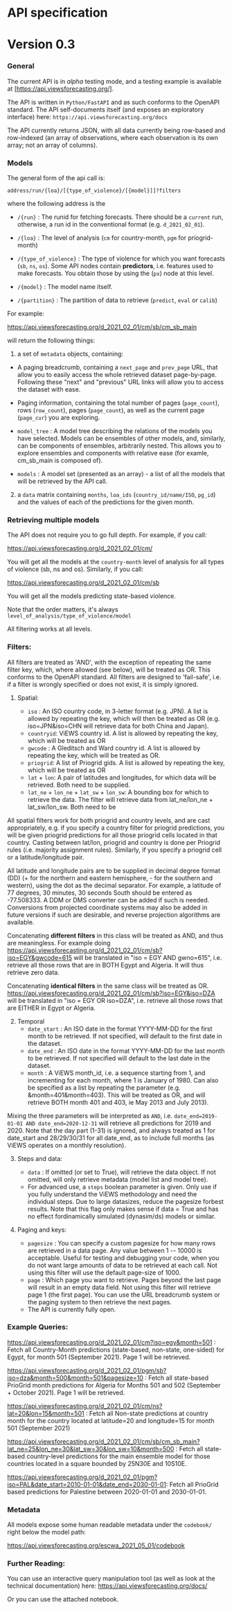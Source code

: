 # API specification
# Version 0.3

### General

The current API is in _alpha_ testing mode, and a testing example is available at [https://api.viewsforecasting.org/].

The API is written in `Python/FastAPI` and as such conforms to the OpenAPI standard. The API self-documents itself (and exposes an exploratory interface) here: `https://api.viewsforecasting.org/docs`

The API currently returns JSON, with all data currently being row-based and row-indexed (an array of observations, where each observation is its own array; not an array of columns).

### Models

The general form of the api call is:

`address/run/{loa}/[{type_of_violence}/[{model}]]?filters`

where the following address is the 

- `/{run}` : The runid for fetching forecasts. There should be a `current` run, otherwise, a run id in the conventional format (e.g. `d_2021_02_01`).

- `/{loa}` : The level of analysis (`cm` for country-month, `pgm` for priogrid-month)

- `/{type_of_violence}` : The type of violence for which you want forecasts (`sb`, `ns`, `os`). Some API nodes contain **predictors**, i.e. features used to make forecasts. You obtain those by using the (`px`) node at this level.

- `/{model}` : The model name itself.

- `/{partition}` : The partition of data to retrieve (`predict`, `eval` or `calib`)

For example:

https://api.viewsforecasting.org/d_2021_02_01/cm/sb/cm_sb_main

will return the following things: 

1. a set of `metadata` objects, containing:

- A paging breadcrumb, containing a `next_page` and `prev_page` URL, that allow you to easily access the whole retrieved dataset page-by-page. Following these "next" and "previous" URL links will allow you to access the dataset with ease.

- Paging information, containing the total number of pages (`page_count`), rows (`row_count`), pages (`page_count`), as well as the current page (`page_cur`) you are exploring.

- `model_tree` : A model tree describing the relations of the models you have selected. Models can be ensembles of other models, and, similarly, can be components of ensembles, arbitrarily nested. This allows you to explore ensembles and components with relative ease (for examle, cm_sb_main is composed of).

- `models` : A model set (presented as an array) - a list of all the models that will be retrieved by the API call.

2. a `data` matrix containing `months`, `loa_ids` (`country_id/name/ISO`, `pg_id`) and the values of each of the predictions for the given month.


### Retrieving multiple models

The API does not require you to go full depth. For example, if you call:

https://api.viewsforecasting.org/d_2021_02_01/cm/

You will get all the models at the `country-month` level of analysis for all types of violence (sb, ns and os). Similarly, if you call: 

https://api.viewsforecasting.org/d_2021_02_01/cm/sb

You will get all the models predicting state-based violence.

Note that the order matters, it's always `level_of_analysis/type_of_violence/model`

All filtering works at all levels.

### Filters:

All filters are treated as 'AND', with the exception of repeating the same filter key, which, where allowed (see below), will be treated as OR. This conforms to the OpenAPI standard. All filters are designed to 'fail-safe', i.e. if a filter is wrongly specified or does not exist, it is simply ignored.

1. Spatial:

    - `iso` : An ISO country code, in 3-letter format (e.g. JPN). A list is allowed by repeating the key, which will then be treated as OR (e.g. iso=JPN&iso=CHN will retrieve data for both China and Japan).
    - `countryid`: ViEWS country id. A list is allowed by repeating the key, which will be treated as OR
    - `gwcode` : A Gleditsch and Ward country id. A list is allowed by repeating the key, which will be treated as OR.
    - `priogrid`: A list of Priogrid gids. A list is allowed by repeating the key, which will be treated as OR
    - `lat` + `lon`: A pair of latitudes and longitudes, for which data will be retrieved. Both need to be supplied.
    - `lat_ne` + `lon_ne` + `lat_sw` + `lon_sw`: A bounding box for which to retrieve the data. The filter will retrieve data from lat_ne/lon_ne + lat_sw/lon_sw. Both need to be

All spatial filters work for both priogrid and country levels, and are cast appropriately, e.g. if you specify a country filter for priogrid predictions, you will be given priogrid predictions for all those priogrid cells located in that country. Casting between lat/lon, priogrid and country is done per Priogrid rules (i.e. majority assignment rules). Similarly, if you specify a priogrid cell or a latitude/longitude pair. 

All latitude and longitude pairs are to be supplied in decimal degree format (DD) (+ for the northern and eastern hemisphere, - for the southern and western), using the dot as the decimal separator. For example, a latitude of 77 degrees, 30 minutes, 30 seconds South should be entered as -77.508333. A DDM or DMS converter can be added if such is needed. Conversions from projected coordinate systems may also be added in future versions if such are desirable, and reverse projection algorithms are available.

Concatenating **different filters** in this class will be treated as AND, and thus are meaningless. For example doing https://api.viewsforecasting.org/d_2021_02_01/cm/sb?iso=EGY&gwcode=615 will be translated in "iso = EGY AND gwno=615", i.e. retrieve all those rows that are in BOTH Egypt and Algeria. It will thus retrieve zero data.

Concatenating **identical filters** in the same class will be treated as OR. https://api.viewsforecasting.org/d_2021_02_01/cm/sb?iso=EGY&iso=DZA will be translated in "iso = EGY OR iso=DZA", i.e. retrieve all those rows that are EITHER in Egypt or Algeria.

2. Temporal 
    - `date_start` : An ISO date in the format YYYY-MM-DD for the first month to be retrieved. If not specified, will default to the first date in the dataset.
    - `date_end` : An ISO date in the format YYYY-MM-DD for the last month to be retrieved. If not specified will default to the last date in the dataset.
    - `month` : A ViEWS month_id, i.e. a sequence starting from 1, and incrementing for each month, where 1 is January of 1980. Can also be specified as a list by repeating the parameter (e.g. &month=401&month=403). This will be treated as OR, and will retrieve BOTH month 401 and 403, ie May 2013 and July 2013).

Mixing the three parameters will be interpreted as `AND`, i.e. `date_end=2019-01-01 AND date_end=2020-12-31` will retrieve all predictions for 2019 and 2020. Note that the day part (1-31) is ignored, and always treated as 1 for date_start and 28/29/30/31 for all date_end, as to include full months (as ViEWS operates on a monthly resolution).

3. Steps and data:
    - `data` : If omitted (or set to True), will retrieve the data object. If not omitted, will only retrieve metadata (model list and model tree).
    - For advanced use, a `steps` boolean parameter is given. Only use if you fully understand the ViEWS methodology and need the individual steps. Due to large datasizes, reduce the pagesize forbest results. Note that this flag only makes sense if data = True and has no effect fordinamically simulated (dynasim/ds) models or similar.


4. Paging and keys:
    - `pagesize` : You can specify a custom pagesize for how many rows are retrieved in a data page. Any value between 1 -- 10000 is acceptable. Useful for testing and debugging your code, when you do not want large amounts of data to be retrieved at each call. Not using this filter will use the default page-size of 1000.
    - `page` : Which page you want to retrieve. Pages beyond the last page will result in an empty data field. Not using this filter will retrieve page 1 (the first page). You can use the URL breadcrumb system or the paging system to then retrieve the next pages.
    - The API is currently fully open.

### Example Queries:

https://api.viewsforecasting.org/d_2021_02_01/cm?iso=egy&month=501 : Fetch all Country-Month predictions (state-based, non-state, one-sided) for Egypt, for month 501 (September 2021). Page 1 will be retrieved.

https://api.viewsforecasting.org/d_2021_02_01/pgm/sb?iso=dza&month=500&month=501&pagesize=10 : Fetch all state-based PrioGrid month predictions for Algeria for Months 501 and 502 (September + October 2021). Page 1 will be retrieved.

https://api.viewsforecasting.org/d_2021_02_01/cm/ns?lat=20&lon=15&month=501 : Fetch all Non-state predictions at country month for the country located at latitude=20 and longitude=15 for month 501 (September 2021) 

https://api.viewsforecasting.org/d_2021_02_01/cm/sb/cm_sb_main?lat_ne=25&lon_ne=30&lat_sw=30&lon_sw=10&month=500 : Fetch all state-based country-level predictions for the main ensemble model for those countries located in a square bounded by 25N30E and 10S10E.

https://api.viewsforecasting.org/d_2021_02_01/pgm?iso=PAL&date_start=2010-01-01&date_end=2030-01-01: Fetch all PrioGrid based predictions for Palestine between 2020-01-01 and 2030-01-01.

### Metadata

All models expose some human readable metadata under the `codebook/` right below the model path:

https://api.viewsforecasting.org/escwa_2021_05_01/codebook

### Further Reading:

You can use an interactive query manipulation tool (as well as look at the technical documentation) here:
https://api.viewsforecasting.org/docs/

Or you can use the attached notebook.
